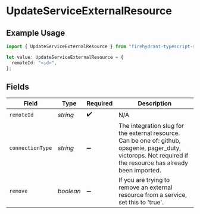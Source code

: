 # UpdateServiceExternalResource

## Example Usage

```typescript
import { UpdateServiceExternalResource } from "firehydrant-typescript-sdk/models/components";

let value: UpdateServiceExternalResource = {
  remoteId: "<id>",
};
```

## Fields

| Field                                                                                                                                                           | Type                                                                                                                                                            | Required                                                                                                                                                        | Description                                                                                                                                                     |
| --------------------------------------------------------------------------------------------------------------------------------------------------------------- | --------------------------------------------------------------------------------------------------------------------------------------------------------------- | --------------------------------------------------------------------------------------------------------------------------------------------------------------- | --------------------------------------------------------------------------------------------------------------------------------------------------------------- |
| `remoteId`                                                                                                                                                      | *string*                                                                                                                                                        | :heavy_check_mark:                                                                                                                                              | N/A                                                                                                                                                             |
| `connectionType`                                                                                                                                                | *string*                                                                                                                                                        | :heavy_minus_sign:                                                                                                                                              | The integration slug for the external resource. Can be one of: github, opsgenie, pager_duty, victorops. Not required if the resource has already been imported. |
| `remove`                                                                                                                                                        | *boolean*                                                                                                                                                       | :heavy_minus_sign:                                                                                                                                              | If you are trying to remove an external resource from a service, set this to 'true'.                                                                            |